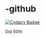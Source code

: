 # -github

[![Codacy Badge](https://api.codacy.com/project/badge/Grade/cf25b270061443ce9e1fae585ee43d77)](https://app.codacy.com/gh/Keepgitlab-com/-github?utm_source=github.com&utm_medium=referral&utm_content=Keepgitlab-com/-github&utm_campaign=Badge_Grade_Settings)

Did 50th 
